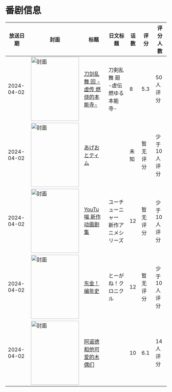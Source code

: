 # 番剧信息

|放送日期|封面|标题|日文标题|话数|评分|评分人数|
|---|---|---|---|---|---|---|
|2024-04-02|<img src="//lain.bgm.tv/pic/cover/c/6a/99/382584_7KnZO.jpg" alt="封面" style="width:150px;height:200px;object-fit:cover;">|[刀剑乱舞 回 -虚传 燃烧的本能寺-](https://bangumi.tv/subject/382584)|刀剣乱舞 廻 -虚伝 燃ゆる本能寺-|8|5.3|50人评分|
|2024-04-02|<img src="//lain.bgm.tv/pic/cover/c/80/6f/461302_r4vgv.jpg" alt="封面" style="width:150px;height:200px;object-fit:cover;">|[あげおとティム](https://bangumi.tv/subject/461302)||未知|暂无评分|少于10人评分|
|2024-04-02|<img src="//lain.bgm.tv/pic/cover/c/81/4a/485354_X3MXz.jpg" alt="封面" style="width:150px;height:200px;object-fit:cover;">|[YouTu喵 新作动画剧集](https://bangumi.tv/subject/485354)|ユーチューニャー 新作アニメシリーズ|12|暂无评分|少于10人评分|
|2024-04-02|<img src="//lain.bgm.tv/pic/cover/c/8a/6a/485361_7EYrH.jpg" alt="封面" style="width:150px;height:200px;object-fit:cover;">|[东金！编年史](https://bangumi.tv/subject/485361)|とーがね！クロニクル|12|暂无评分|少于10人评分|
|2024-04-02|<img src="//lain.bgm.tv/pic/cover/c/db/09/486767_zxS4P.jpg" alt="封面" style="width:150px;height:200px;object-fit:cover;">|[阿诺德和他可爱的木偶们](https://bangumi.tv/subject/486767)||10|6.1|14人评分|
